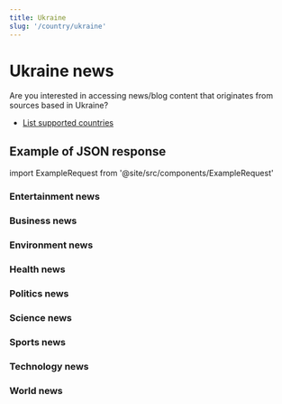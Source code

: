 ```yaml
---
title: Ukraine
slug: '/country/ukraine'
---
```


# Ukraine news

Are you interested in accessing news/blog content that originates from sources based in Ukraine?

- [List supported countries](/get-articles/countries)

## Example of JSON response

import ExampleRequest from '@site/src/components/ExampleRequest'

### Entertainment news
<ExampleRequest url="https://apitube.io/v1/news/articles?limit=2&category=news/Arts_and_Entertainment&language=ua"></ExampleRequest>

### Business news
<ExampleRequest url="https://apitube.io/v1/news/articles?limit=2&category=news/Business&language=ua"></ExampleRequest>

### Environment news
<ExampleRequest url="https://apitube.io/v1/news/articles?limit=2&category=news/Environment&language=ua"></ExampleRequest>

### Health news
<ExampleRequest url="https://apitube.io/v1/news/articles?limit=2&category=news/Health&language=ua"></ExampleRequest>

### Politics news
<ExampleRequest url="https://apitube.io/v1/news/articles?limit=2&category=news/Politics&language=ua"></ExampleRequest>

### Science news
<ExampleRequest url="https://apitube.io/v1/news/articles?limit=2&category=news/Science&language=ua"></ExampleRequest>

### Sports news
<ExampleRequest url="https://apitube.io/v1/news/articles?limit=2&category=news/Sports&language=ua"></ExampleRequest>

### Technology news
<ExampleRequest url="https://apitube.io/v1/news/articles?limit=2&category=news/Technology&language=ua"></ExampleRequest>

### World news
<ExampleRequest url="https://apitube.io/v1/news/articles?limit=2&category=news/World&language=ua"></ExampleRequest>
